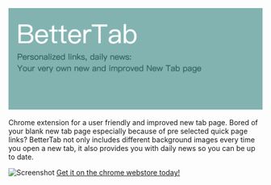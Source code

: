 ![Marquee](marq.png)


Chrome extension for a user friendly and improved new tab page. Bored of your blank new tab page especially because of pre selected quick page links? BetterTab not only includes different background images every time you open a new tab, it also provides you with daily news so you can be up to date.


![Screenshot](Screenshot.png)
[Get it on the chrome webstore today!](https://chrome.google.com/webstore/detail/bettertab/jodihmbjgegmlfcmjpolohdglnijbghd)

